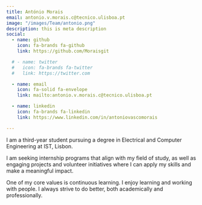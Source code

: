 ```yaml
---
title: António Morais
email: antonio.v.morais.c@tecnico.ulisboa.pt
image: "/images/Team/antonio.png"
description: this is meta description
social:
  - name: github
    icon: fa-brands fa-github
    link: https://github.com/Moraisgit

  # - name: twitter
  #   icon: fa-brands fa-twitter
  #   link: https://twitter.com

  - name: email
    icon: fa-solid fa-envelope
    link: mailto:antonio.v.morais.c@tecnico.ulisboa.pt

  - name: linkedin
    icon: fa-brands fa-linkedin
    link: https://www.linkedin.com/in/antoniovascomorais

---
```


I am a third-year student pursuing a degree in Electrical and Computer Engineering at IST, Lisbon.

I am seeking internship programs that align with my field of study, as well as engaging projects and volunteer initiatives where I can apply my skills and make a meaningful impact.

One of my core values is continuous learning. I enjoy learning and working with people. I always strive to do better, both academically and professionally.
